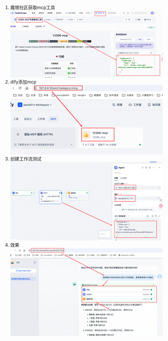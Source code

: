 1. 魔塔社区获取mcp工具
    ![](attachments/Pasted%20image%2020250831143446.png)
2. dify添加mcp
   ![](attachments/Pasted%20image%2020250831143649.png)
3. 创建工作流测试
![](attachments/Pasted%20image%2020250831143310.png)
4. 效果
  ![](attachments/Pasted%20image%2020250831144135.png)